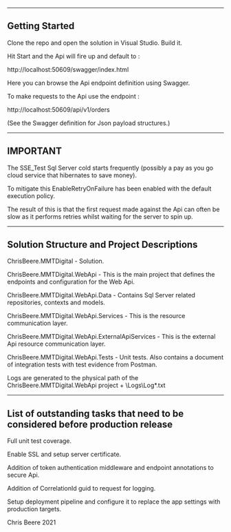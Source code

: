 ---------------
Getting Started
---------------

Clone the repo and open the solution in Visual Studio. Build it.

Hit Start and the Api will fire up and default to :

http://localhost:50609/swagger/index.html 

Here you can browse the Api endpoint definition using Swagger.


To make requests to the Api use the endpoint :

http://localhost:50609/api/v1/orders

(See the Swagger definition for Json payload structures.)

---------
IMPORTANT
---------

The SSE_Test Sql Server cold starts frequently (possibly a pay as you go cloud service that hibernates to save money).

To mitigate this EnableRetryOnFailure has been enabled with the default execution policy. 

The result of this is that the first request made against the Api can often be slow as it performs retries whilst waiting for the server to spin up.

-------------------------------------------
Solution Structure and Project Descriptions
-------------------------------------------
ChrisBeere.MMTDigital - Solution.

ChrisBeere.MMTDigital.WebApi - This is the main project that defines the endpoints and configuration for the Web Api.

ChrisBeere.MMTDigital.WebApi.Data - Contains Sql Server related repositories, contexts and models.

ChrisBeere.MMTDigital.WebApi.Services - This is the resource communication layer.

ChrisBeere.MMTDigital.WebApi.ExternalApiServices - This is the external Api resource communication layer.

ChrisBeere.MMTDigital.WebApi.Tests - Unit tests. Also contains a document of integration tests with test evidence from Postman.

Logs are generated to the physical path of the ChrisBeere.MMTDigital.WebApi project + \Logs\Log*.txt

-------------------------------------------------------------------------------
List of outstanding tasks that need to be considered before production release
-------------------------------------------------------------------------------

Full unit test coverage.

Enable SSL and setup server certificate.

Addition of token authentication middleware and endpoint annotations to secure Api.

Addition of CorrelationId guid to request for logging.

Setup deployment pipeline and configure it to replace the app settings with production targets.


Chris Beere 2021
